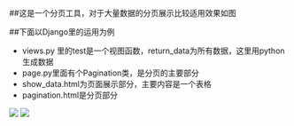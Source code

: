 ##这是一个分页工具，对于大量数据的分页展示比较适用效果如图

##下面以Django里的运用为例
* views.py 里的test是一个视图函数，return_data为所有数据，这里用python生成数据
* page.py里面有个Pagination类，是分页的主要部分
* show_data.html为页面展示部分，主要内容是一个表格
* pagination.html是分页部分

![](http://p1.bqimg.com/567571/4b038de18fe88510.jpg)
![](http://i1.piimg.com/567571/c191c9c0d7d116a4.jpg)
